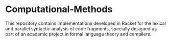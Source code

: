 # Computational-Methods
This repository contains implementations developed in Racket for the lexical and parallel syntactic analysis of code fragments, specially designed as part of an academic project in formal language theory and compilers.
